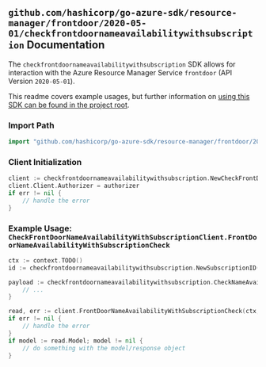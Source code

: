 
## `github.com/hashicorp/go-azure-sdk/resource-manager/frontdoor/2020-05-01/checkfrontdoornameavailabilitywithsubscription` Documentation

The `checkfrontdoornameavailabilitywithsubscription` SDK allows for interaction with the Azure Resource Manager Service `frontdoor` (API Version `2020-05-01`).

This readme covers example usages, but further information on [using this SDK can be found in the project root](https://github.com/hashicorp/go-azure-sdk/tree/main/docs).

### Import Path

```go
import "github.com/hashicorp/go-azure-sdk/resource-manager/frontdoor/2020-05-01/checkfrontdoornameavailabilitywithsubscription"
```


### Client Initialization

```go
client := checkfrontdoornameavailabilitywithsubscription.NewCheckFrontDoorNameAvailabilityWithSubscriptionClientWithBaseURI("https://management.azure.com")
client.Client.Authorizer = authorizer
if err != nil {
	// handle the error
}
```


### Example Usage: `CheckFrontDoorNameAvailabilityWithSubscriptionClient.FrontDoorNameAvailabilityWithSubscriptionCheck`

```go
ctx := context.TODO()
id := checkfrontdoornameavailabilitywithsubscription.NewSubscriptionID()

payload := checkfrontdoornameavailabilitywithsubscription.CheckNameAvailabilityInput{
	// ...
}

read, err := client.FrontDoorNameAvailabilityWithSubscriptionCheck(ctx, id, payload)
if err != nil {
	// handle the error
}
if model := read.Model; model != nil {
	// do something with the model/response object
}
```

